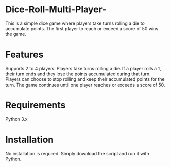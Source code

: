# Dice-Roll-Multi-Player-
This is a simple dice game where players take turns rolling a die to accumulate points. The first player to reach or exceed a score of 50 wins the game.

# Features
Supports 2 to 4 players.
Players take turns rolling a die.
If a player rolls a 1, their turn ends and they lose the points accumulated during that turn.
Players can choose to stop rolling and keep their accumulated points for the turn.
The game continues until one player reaches or exceeds a score of 50.

# Requirements
Python 3.x

# Installation
No installation is required. Simply download the script and run it with Python.
